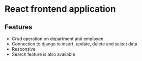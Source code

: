 # React frontend application

## Features

* Crud operation on department and employee
* Connection to django to insert, update, delete and select data
* Responsive
* Search feature is also available 


